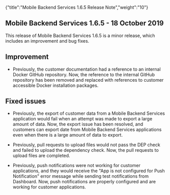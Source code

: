 {"title":"Mobile Backend Services 1.6.5 Release Note","weight":"10"}

## Mobile Backend Services 1.6.5 - 18 October 2019

This release of Mobile Backend Services 1.6.5 is a minor release, which includes an improvement and bug fixes.

## Improvement

* Previously, the customer documentation had a reference to an internal Docker GitHub repository. Now, the reference to the internal GitHub repository has been removed and replaced with references to customer accessible Docker installation packages.


## Fixed issues

* Previously, the export of customer data from a Mobile Backend Services application would fail when an attempt was made to export a large amount of data. Now, the export issue has been resolved, and customers can export date from Mobile Backend Services applications even when there is a large amount of data to export.

* Previously, pull requests to upload files would not pass the DEP check and failed to upload the dependency check. Now, the pull requests to upload files are completed.

* Previously, push notifications were not working for customer applications, and they would receive the "App is not configured for Push Notification" error message while sending test notifications from Dashboard. Now, push notifications are properly configured and are working for customer applications.
